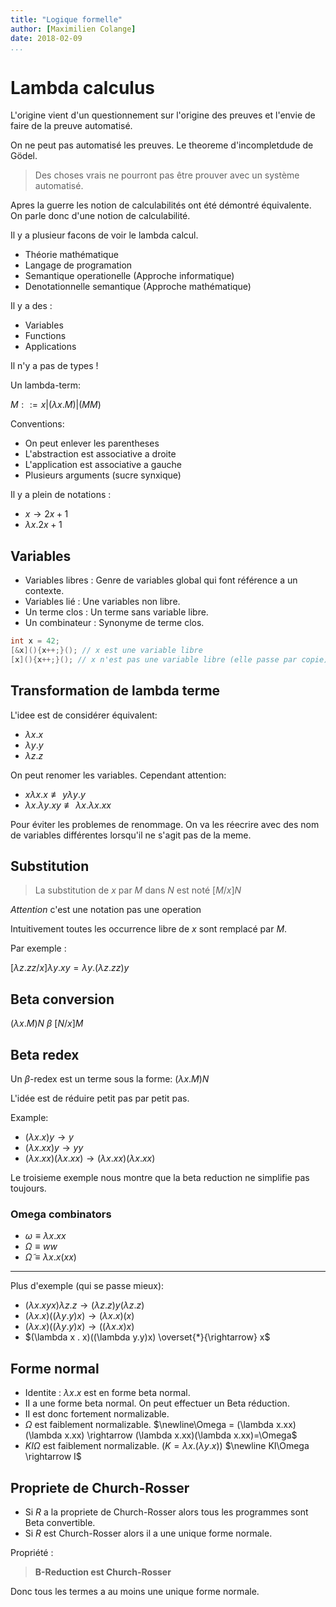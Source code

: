 ```yaml
---
title: "Logique formelle"
author: [Maximilien Colange]
date: 2018-02-09
...
```


# Lambda calculus

L'origine vient d'un questionnement sur l'origine des preuves et l'envie de
faire de la preuve automatisé.

On ne peut pas automatisé les preuves. Le theoreme d'incompletdude de Gödel.

> Des choses vrais ne pourront pas être prouver avec un système automatisé.

Apres la guerre les notion de calculabilités ont été démontré équivalente.
On parle donc d'une notion de calculabilité.

Il y a plusieur facons de voir le lambda calcul.

* Théorie mathématique
* Langage de programation
* Semantique operationelle (Approche informatique)
* Denotationnelle semantique (Approche mathématique)

Il y a des :

* Variables
* Functions
* Applications

Il n'y a pas de types !

Un lambda-term:

$M ::= x | (\lambda x.M) | (MM)$

Conventions:

* On peut enlever les parentheses
* L'abstraction est associative a droite
* L'application est associative a gauche
* Plusieurs arguments (sucre synxique)

Il y a plein de notations :

* $x \rightarrow 2x + 1$
* $\lambda x . 2x + 1$

## Variables

* Variables libres : Genre de variables global qui font référence a un contexte.
* Variables lié : Une variables non libre.
* Un terme clos : Un terme sans variable libre.
* Un combinateur : Synonyme de terme clos.

```cpp
int x = 42;
[&x](){x++;}(); // x est une variable libre
[x](){x++;}(); // x n'est pas une variable libre (elle passe par copie)
```

## Transformation de lambda terme

L'idee est de considérer équivalent:

* $\lambda x.x$
* $\lambda y.y$
* $\lambda z.z$

On peut renomer les variables. Cependant attention:

* $x \lambda x.x \not\equiv y\lambda y . y$
* $\lambda  x . \lambda y . xy \not\equiv \lambda x . \lambda x . xx$

Pour éviter les problemes de renommage. On va les réecrire avec des
nom de variables différentes lorsqu'il ne s'agit pas de la meme.

## Substitution

> La substitution de $x$ par $M$ dans $N$ est noté $[M/x]N$

*Attention* c'est une notation pas une operation

Intuitivement toutes les occurrence libre de $x$ sont remplacé par $M$.

Par exemple :

$[\lambda z . zz / x] \lambda y . xy = \lambda y . ( \lambda z . zz)y$

## Beta conversion

$(\lambda x . M) N \text{    } \beta \text{    } [N/x]M$

## Beta redex

Un $\beta$-redex est un terme sous la forme: $(\lambda  x . M)N$

L'idée est de réduire petit pas par petit pas.

Example:

* $(\lambda x . x) y \rightarrow y$
* $(\lambda x . xx) y \rightarrow yy$
* $(\lambda x . xx)(\lambda x . xx) \rightarrow (\lambda x . xx)(\lambda x . xx)$

Le troisieme exemple nous montre que la beta reduction ne simplifie pas toujours.

### Omega combinators

* $\omega \equiv \lambda x. xx$
* $\Omega \equiv ww$
* $\widetilde\Omega \equiv \lambda x .x(xx)$

------------

Plus d'exemple (qui se passe mieux):

* $(\lambda x .xyx) \lambda z .z \rightarrow (\lambda z . z)y(\lambda z .z)$
* $(\lambda x . x)((\lambda y.y)x) \rightarrow (\lambda x . x)(x)$
* $(\lambda x . x)((\lambda y.y)x) \rightarrow ((\lambda x . x)x)$
* $(\lambda x . x)((\lambda y.y)x) \overset{*}{\rightarrow} x$

## Forme normal

* Identite : $\lambda x . x$ est en forme beta normal.
* II a une forme beta normal. On peut effectuer un Beta réduction.
* II est donc fortement normalizable.
* $\Omega$  est faiblement normalizable.
$\newline\Omega = (\lambda x.xx)(\lambda x.xx) \rightarrow (\lambda x.xx)(\lambda x.xx)=\Omega$
* $KI\Omega$ est faiblement normalizable. $(K = \lambda x.(\lambda y.x))$
$\newline KI\Omega \rightarrow I$

## Propriete de Church-Rosser

* Si $R$ a la propriete de Church-Rosser alors tous les programmes sont Beta
convertible.
* Si $R$ est Church-Rosser alors il a une unique forme normale.

Propriété :

> **B-Reduction est Church-Rosser**

Donc tous les termes a au moins une unique forme normale.
